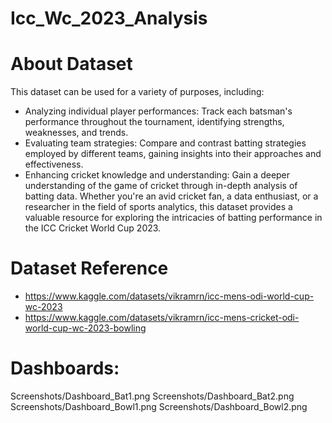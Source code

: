 # Icc_Wc_2023_Analysis

# About Dataset
This dataset can be used for a variety of purposes, including:

* Analyzing individual player performances: Track each batsman's performance throughout the tournament, identifying strengths, weaknesses, and trends.
* Evaluating team strategies: Compare and contrast batting strategies employed by different teams, gaining insights into their approaches and effectiveness.
* Enhancing cricket knowledge and understanding: Gain a deeper understanding of the game of cricket through in-depth analysis of batting data.
  Whether you're an avid cricket fan, a data enthusiast, or a researcher in the field of sports analytics, this dataset provides a valuable resource for exploring the intricacies of batting performance in the ICC 
  Cricket World Cup 2023.

# Dataset Reference
* https://www.kaggle.com/datasets/vikramrn/icc-mens-odi-world-cup-wc-2023
* https://www.kaggle.com/datasets/vikramrn/icc-mens-cricket-odi-world-cup-wc-2023-bowling

# Dashboards:

Screenshots/Dashboard_Bat1.png
Screenshots/Dashboard_Bat2.png
Screenshots/Dashboard_Bowl1.png
Screenshots/Dashboard_Bowl2.png

